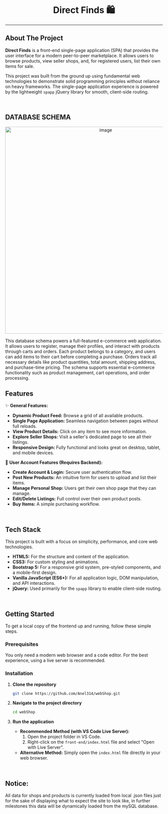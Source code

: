   <h1 align="center">Direct Finds 🛍️</h1>


---

## About The Project

**Direct Finds** is a front-end single-page application (SPA) that provides the user interface for a modern peer-to-peer marketplace. It allows users to browse products, view seller shops, and, for registered users, list their own items for sale.

This project was built from the ground up using fundamental web technologies to demonstrate solid programming principles without reliance on heavy frameworks. The single-page application experience is powered by the lightweight `spapp` jQuery library for smooth, client-side routing.

<br>

## DATABASE SCHEMA
<p align="center">
<img width="627" height="662" alt="image" src="https://github.com/user-attachments/assets/2f0e8e19-0ddc-446c-82ef-7060b683406f" /><br>
</p>

This database schema powers a full-featured e-commerce web application. It allows users to register, manage their profiles, and interact with products through carts and orders. Each product belongs to a category, and users can add items to their cart before completing a purchase. Orders track all necessary details like product quantities, total amount, shipping address, and purchase-time pricing. The schema supports essential e-commerce functionality such as product management, cart operations, and order processing.

## Features

✨ **General Features:**

- **Dynamic Product Feed:** Browse a grid of all available products.
- **Single Page Application:** Seamless navigation between pages without full reloads.
- **View Product Details:** Click on any item to see more information.
- **Explore Seller Shops:** Visit a seller's dedicated page to see all their listings.
- **Responsive Design:** Fully functional and looks great on desktop, tablet, and mobile devices.

👤 **User Account Features (Requires Backend):**

- **Create Account & Login:** Secure user authentication flow.
- **Post New Products:** An intuitive form for users to upload and list their items.
- **Manage Personal Shop:** Users get their own shop page that they can manage.
- **Edit/Delete Listings:** Full control over their own product posts.
- **Buy Items:** A simple purchasing workflow.

<br>

## Tech Stack

This project is built with a focus on simplicity, performance, and core web technologies.

- **HTML5:** For the structure and content of the application.
- **CSS3:** For custom styling and animations.
- **Bootstrap 5:** For a responsive grid system, pre-styled components, and a mobile-first design.
- **Vanilla JavaScript (ES6+):** For all application logic, DOM manipulation, and API interactions.
- **jQuery:** Used primarily for the `spapp` library to enable client-side routing.

<br>

## Getting Started

To get a local copy of the frontend up and running, follow these simple steps.

### Prerequisites

You only need a modern web browser and a code editor. For the best experience, using a live server is recommended.
### Installation

1.  **Clone the repository**
    ```sh
    git clone https://github.com/Anel314/webShop.git
    ```
2.  **Navigate to the project directory**
    ```sh
    cd webShop
    ```
3.  **Run the application**

    - **Recommended Method (with VS Code Live Server):**
      1.  Open the project folder in VS Code.
      2.  Right-click on the `front-end/index.html` file and select "Open with Live Server".
    - **Alternative Method:**
      Simply open the `index.html` file directly in your web browser.

<br>

<h2>Notice:</h2>
<p>All data for shops and products is currently loaded from local .json files just for the sake of displaying what to expect the site to look like, in further milestones this data will be dynamically loaded from the mySQL database.</p>
